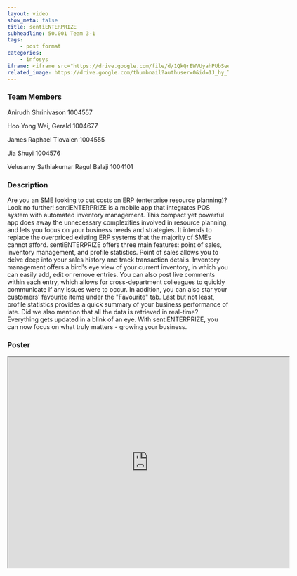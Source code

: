 ```yaml
---
layout: video
show_meta: false
title: sentiENTERPRIZE
subheadline: 50.001 Team 3-1
tags:
    - post format
categories:
    - infosys
iframe: <iframe src="https://drive.google.com/file/d/1QkQrEWVUyahPUbSee7VoOHp74cqgEF1k/preview" width="320" height="240"></iframe>
related_image: https://drive.google.com/thumbnail?authuser=0&id=1J_hy_TIJ1qfuh43HxnVT7BnX8ILVKOpr&sz=w300-h300-p-k-nu-iv1
---
```


### Team Members

Anirudh Shrinivason    1004557

Hoo Yong Wei, Gerald   1004677

James Raphael Tiovalen   1004555

Jia Shuyi    1004576

Velusamy Sathiakumar Ragul Balaji 1004101  

### Description

Are you an SME looking to cut costs on ERP (enterprise resource planning)? Look no further! sentiENTERPRIZE is a mobile app that integrates POS system with automated inventory management. This compact yet powerful app does away the unnecessary complexities involved in resource planning, and lets you focus on your business needs and strategies. It intends to replace the overpriced existing ERP systems that the majority of SMEs cannot afford. sentiENTERPRIZE offers three main features: point of sales, inventory management, and profile statistics. Point of sales allows you to delve deep into your sales history and track transaction details. Inventory management offers a bird's eye view of your current inventory, in which you can easily add, edit or remove entries. You can also post live comments within each entry, which allows for cross-department colleagues to quickly communicate if any issues were to occur. In addition, you can also star your customers' favourite items under the "Favourite" tab. Last but not least, profile statistics provides a quick summary of your business performance of late. Did we also mention that all the data is retrieved in real-time? Everything gets updated in a blink of an eye. With sentiENTERPRIZE, you can now focus on what truly matters  -  growing your business.

### Poster

<iframe src="https://drive.google.com/file/d/1J_hy_TIJ1qfuh43HxnVT7BnX8ILVKOpr/preview" width="640" height="480"></iframe>
